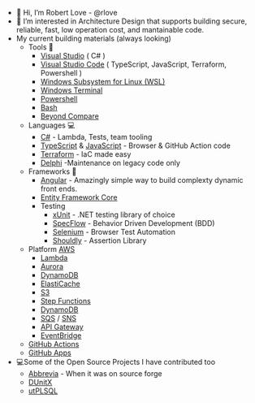 - 👋 Hi, I’m Robert Love - @rlove
- 👀 I’m interested in Architecture Design that supports building secure, reliable, fast, low operation cost, and mantainable code.
- My current building materials (always looking)
  - Tools 🔨
    - [Visual Studio]() ( C# )
    - [Visual Studio Code]() ( TypeScript, JavaScript, Terraform, Powershell )
    - [Windows Subsystem for Linux (WSL)](https://docs.microsoft.com/en-us/windows/wsl/install-win10)
    - [Windows Terminal](https://github.com/microsoft/terminal)
    - [Powershell](https://docs.microsoft.com/en-us/powershell/)
    - [Bash](https://en.wikipedia.org/wiki/Bash_(Unix_shell))    
    - [Beyond Compare](https://www.scootersoftware.com/)
  - Languages 💻
    - [C#](https://docs.microsoft.com/en-us/dotnet/csharp/) - Lambda, Tests, team tooling
    - [TypeScript](https://www.typescriptlang.org/) & [JavaScript](https://developer.mozilla.org/en-US/docs/Web/JavaScript) - Browser & GitHub Action code
    - [Terraform](https://www.terraform.io/)  - IaC made easy
    - [Delphi](https://www.embarcadero.com/products/delphi) -Maintenance on legacy code only
  - Frameworks 📐
    - [Angular](https://angular.io/) - Amazingly simple way to build complexty dynamic front ends.
    - [Entity Framework Core](https://docs.microsoft.com/en-us/ef/core/) 
    - Testing
      - [xUnit](https://xunit.net/) - .NET testing library of choice
      - [SpecFlow](https://specflow.org/) - Behavior Driven Development (BDD)
      - [Selenium](https://www.selenium.dev/) - Browser Test Automation
      - [Shouldly](https://github.com/shouldly/shouldly) - Assertion Library
   - Platform [AWS](https://aws.amazon.com/)
       - [Lambda](https://aws.amazon.com/lambda/)
       - [Aurora](https://aws.amazon.com/rds/aurora/)
       - [DynamoDB](https://aws.amazon.com/dynamodb)     
       - [ElastiCache](https://aws.amazon.com/elasticache)
       - [S3](https://aws.amazon.com/s3/)
       - [Step Functions](https://aws.amazon.com/step-functions/)
       - [DynamoDB](https://aws.amazon.com/dynamodb)
       - [SQS](https://aws.amazon.com/sqs/) / [SNS](https://aws.amazon.com/sns/)
       - [API Gateway](https://aws.amazon.com/api-gateway/)
       - [EventBridge](https://aws.amazon.com/eventbridge)
    - [GitHub Actions](https://docs.github.com/en/actions) 
    - [GitHub Apps](https://docs.github.com/en/developers/apps) 
- 💻Some of the Open Source Projects I have contributed too
   - [Abbrevia](https://github.com/TurboPack/Abbrevia) - When it was on source forge
   - [DUnitX](https://github.com/VSoftTechnologies/DUnitX)
   - [utPLSQL](https://github.com/utPLSQL/utPLSQL)
   



